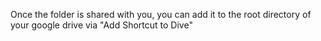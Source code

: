 Once the folder is shared with you, you can add it to the root directory of your google drive via "Add Shortcut to Dive"